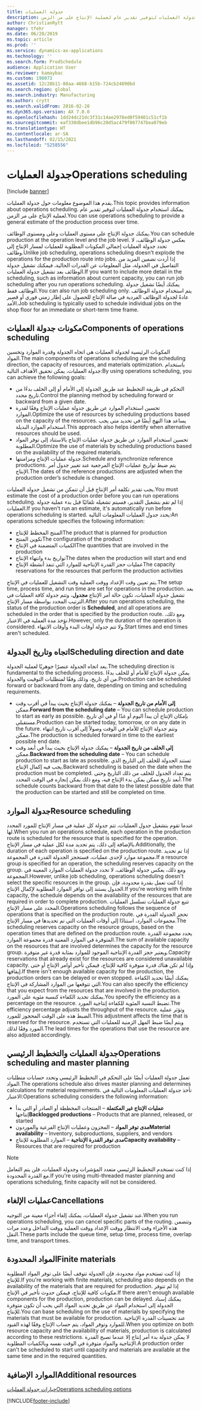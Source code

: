 ```yaml
---
title: جدولة العمليات
description: يقدم هذا الموضوع معلومات حول جدولة العمليات. يمكنك استخدام جدولة العمليات لتوفير تقدير عام لعملية الإنتاج على مر الزمن.
author: ChristianRytt
manager: tfehr
ms.date: 06/20/2019
ms.topic: article
ms.prod: ''
ms.service: dynamics-ax-applications
ms.technology: ''
ms.search.form: ProdSchedule
audience: Application User
ms.reviewer: kamaybac
ms.custom: 198073
ms.assetid: 12c28b11-80aa-4668-b15b-724cb24890bd
ms.search.region: global
ms.search.industry: Manufacturing
ms.author: crytt
ms.search.validFrom: 2016-02-28
ms.dyn365.ops.version: AX 7.0.0
ms.openlocfilehash: 1dd24dc21dc3f31c14ae2978ed0f59401c51cf1b
ms.sourcegitcommit: eaf330dbee1db96c20d5ac479f007747bea079eb
ms.translationtype: HT
ms.contentlocale: ar-SA
ms.lasthandoff: 02/15/2021
ms.locfileid: "5258556"
---
```

# <a name="operations-scheduling"></a><span data-ttu-id="24b17-104">جدولة العمليات</span><span class="sxs-lookup"><span data-stu-id="24b17-104">Operations scheduling</span></span>

[!include [banner](../includes/banner.md)]

<span data-ttu-id="24b17-105">يقدم هذا الموضوع معلومات حول جدولة العمليات.</span><span class="sxs-lookup"><span data-stu-id="24b17-105">This topic provides information about operations scheduling.</span></span> <span data-ttu-id="24b17-106">يمكنك استخدام جدولة العمليات لتوفير تقدير عام لعملية الإنتاج على مر الزمن.</span><span class="sxs-lookup"><span data-stu-id="24b17-106">You can use operations scheduling to provide a general estimate of the production process over time.</span></span>

<span data-ttu-id="24b17-107">يمكنك جدولة الإنتاج على مستوى العمليات وعلى ومستوى الوظائف.</span><span class="sxs-lookup"><span data-stu-id="24b17-107">You can schedule production at the operation level and the job level.</span></span> <span data-ttu-id="24b17-108">بعكس جدولة الوظائف، لا تحدد جدولة العمليات إجمالي المكونات المطلوبة‬ للعمليات لمسار الإنتاج إلى وظائف.</span><span class="sxs-lookup"><span data-stu-id="24b17-108">Unlike job scheduling, operations scheduling doesn't explode the operations for the production route into jobs.</span></span> <span data-ttu-id="24b17-109">إذا أردت تضمين المزيد من التفاصيل في الجدولة، مثل المعلومات عن القدرات الحالية، فيمكنك تشغيل جدولة الوظائف بعد تشغيل جدولة العمليات.</span><span class="sxs-lookup"><span data-stu-id="24b17-109">If you want to include more detail in the scheduling, such as information about current capacity, you can run job scheduling after you run operations scheduling.</span></span> <span data-ttu-id="24b17-110">يمكنك أيضًا تشغيل جدولة الوظائف فقط.</span><span class="sxs-lookup"><span data-stu-id="24b17-110">You can also run job scheduling only.</span></span> <span data-ttu-id="24b17-111">يتم استخدام جدولة الوظائف عادةً لجدولة الوظائف الفردية في صالة الإنتاج‬ للحصول على إطار زمني فوري أو قصير الأمد.</span><span class="sxs-lookup"><span data-stu-id="24b17-111">Job scheduling is typically used to schedule individual jobs on the shop floor for an immediate or short-term time frame.</span></span>

## <a name="components-of-operations-scheduling"></a><span data-ttu-id="24b17-112">مكونات جدولة العمليات</span><span class="sxs-lookup"><span data-stu-id="24b17-112">Components of operations scheduling</span></span>
<span data-ttu-id="24b17-113">المكونات الرئيسية لجدولة العمليات هي اتجاه الجدولة وقدرة الموارد وتحسين المواد.</span><span class="sxs-lookup"><span data-stu-id="24b17-113">The main components of operations scheduling are the scheduling direction, the capacity of resources, and materials optimization.</span></span> <span data-ttu-id="24b17-114">باستخدام جدولة العمليات، يمكن تحقيق الأهداف التالية:</span><span class="sxs-lookup"><span data-stu-id="24b17-114">By using operations scheduling, you can achieve the following goals:</span></span>

-   <span data-ttu-id="24b17-115">التحكم في طريقة التخطيط عند طريق الجدولة إلى الأمام أو إلى الخلف بدءًا من تاريخ محدد.</span><span class="sxs-lookup"><span data-stu-id="24b17-115">Control the planning method by scheduling forward or backward from a given date.</span></span>
-   <span data-ttu-id="24b17-116">تحسين استخدام الموارد عن طريق جدولة عمليات الإنتاج وفقًا لقدرة الموارد.</span><span class="sxs-lookup"><span data-stu-id="24b17-116">Optimize the use of resources by scheduling productions based on the capacity of the resources.</span></span> <span data-ttu-id="24b17-117">يساعد هذا النهج أيضًا في تحديد متى يجب استخدام الموارد البديلة.</span><span class="sxs-lookup"><span data-stu-id="24b17-117">This approach also helps identify when alternative resources should be used.</span></span>
-   <span data-ttu-id="24b17-118">تحسين استخدام الموارد عن طريق جدولة عمليات الإنتاج بالاستناد إلى توفر المواد المطلوبة.</span><span class="sxs-lookup"><span data-stu-id="24b17-118">Optimize the use of materials by scheduling productions based on the availability of the required materials.</span></span>
-   <span data-ttu-id="24b17-119">جدولة عمليات الإنتاج ومزامنتها.</span><span class="sxs-lookup"><span data-stu-id="24b17-119">Schedule and synchronize reference productions.</span></span> <span data-ttu-id="24b17-120">يتم ضبط تواريخ عمليات الإنتاج المرجعية عند تغيير جدول أمر الإنتاج.</span><span class="sxs-lookup"><span data-stu-id="24b17-120">The dates of the reference productions are adjusted when the production order’s schedule is changed.</span></span>

<span data-ttu-id="24b17-121">يجب تقدير تكلفة أمر الإنتاج قبل أن تتمكن من تشغيل جدولة العمليات.</span><span class="sxs-lookup"><span data-stu-id="24b17-121">You must estimate the cost of a production order before you can run operations scheduling.</span></span> <span data-ttu-id="24b17-122">إذا لم تقم بتشغيل التقدير، فسيتم تشغيله تلقائيًا قبل بدء عملية جدولة العمليات.</span><span class="sxs-lookup"><span data-stu-id="24b17-122">If you haven't run an estimate, it's automatically run before operations scheduling is started.</span></span> <span data-ttu-id="24b17-123">يحدد جدول العمليات المعلومات التالية:</span><span class="sxs-lookup"><span data-stu-id="24b17-123">An operations schedule specifies the following information:</span></span>

-   <span data-ttu-id="24b17-124">المنتج المخطط للإنتاج</span><span class="sxs-lookup"><span data-stu-id="24b17-124">The product that is planned for production</span></span>
-   <span data-ttu-id="24b17-125">تكوين المنتج</span><span class="sxs-lookup"><span data-stu-id="24b17-125">The configuration of the product</span></span>
-   <span data-ttu-id="24b17-126">الكميات المتضمنة في الإنتاج</span><span class="sxs-lookup"><span data-stu-id="24b17-126">The quantities that are involved in the production</span></span>
-   <span data-ttu-id="24b17-127">تواريخ بدء وانتهاء الإنتاج</span><span class="sxs-lookup"><span data-stu-id="24b17-127">The dates when the production will start and end</span></span>
-   <span data-ttu-id="24b17-128">عمليات حجز القدرة الإنتاجية للموارد التي تنفذ أنشطة الإنتاج</span><span class="sxs-lookup"><span data-stu-id="24b17-128">The capacity reservations for the resources that perform the production activities</span></span>

<span data-ttu-id="24b17-129">يتم تعيين وقت الإعداد ووقت العملية وقت التشغيل للعمليات في الإنتاج.</span><span class="sxs-lookup"><span data-stu-id="24b17-129">The setup time, process time, and run time are set for operations in the production.</span></span> <span data-ttu-id="24b17-130">بعد تشغيل جدولة العمليات، تكون حالة أمر الإنتاج **مجدول**، وتتم جدولة كافة العمليات في الترتيب المحدد بواسطة مسار الإنتاج.</span><span class="sxs-lookup"><span data-stu-id="24b17-130">After you run operations scheduling, the status of the production order is **Scheduled**, and all operations are scheduled in the order that is specified by the production route.</span></span> <span data-ttu-id="24b17-131">ومع ذلك، تؤخذ مدة العملية في الاعتبار.</span><span class="sxs-lookup"><span data-stu-id="24b17-131">However, only the duration of the operation is considered.</span></span> <span data-ttu-id="24b17-132">ولا تتم جدولة أوقات البدء وأوقات الانتهاء.</span><span class="sxs-lookup"><span data-stu-id="24b17-132">Start times and end times aren't scheduled.</span></span>

## <a name="scheduling-direction-and-date"></a><span data-ttu-id="24b17-133">اتجاه وتاريخ الجدولة</span><span class="sxs-lookup"><span data-stu-id="24b17-133">Scheduling direction and date</span></span>
<span data-ttu-id="24b17-134">يعد اتجاه الجدولة عنصرًا جوهريًا لعملية الجدولة.</span><span class="sxs-lookup"><span data-stu-id="24b17-134">The scheduling direction is fundamental to the scheduling process.</span></span> <span data-ttu-id="24b17-135">يمكن جدولة الإنتاج للأمام أو للخلف بدءًا من أي تاريخ، وذلك وفقًا لمتطلبات التوقيت والجدولة.</span><span class="sxs-lookup"><span data-stu-id="24b17-135">Production can be scheduled forward or backward from any date, depending on timing and scheduling requirements.</span></span>

-   <span data-ttu-id="24b17-136">**إلى الأمام من تاريخ الجدولة** – يمكنك جدولة الإنتاج بحيث يبدأ في أقرب وقت ممكن.</span><span class="sxs-lookup"><span data-stu-id="24b17-136">**Forward from the scheduling date** – You can schedule production to start as early as possible.</span></span> <span data-ttu-id="24b17-137">بإمكان الإنتاج أن يبدأ اليوم أو غدًا أو في أي تاريخ مستقبلي.</span><span class="sxs-lookup"><span data-stu-id="24b17-137">Production can be started today, tomorrow, or on any date in the future.</span></span> <span data-ttu-id="24b17-138">وتتم جدولة الإنتاج للأمام في الوقت وصولاً إلى أقرب تاريخ انتهاء ممكن.</span><span class="sxs-lookup"><span data-stu-id="24b17-138">The production is scheduled forward in time to the earliest possible end date.</span></span>
-   <span data-ttu-id="24b17-139">**إلى الخلف من تاريخ الجدولة** – يمكنك جدولة الإنتاج بحيث يبدأ في أبعد وقت ممكن.‬</span><span class="sxs-lookup"><span data-stu-id="24b17-139">**Backward from the scheduling date** – You can schedule production to start as late as possible.</span></span> <span data-ttu-id="24b17-140">تستند الجدولة للخلف إلى التاريخ الذي يجب فيه إكمال الإنتاج.</span><span class="sxs-lookup"><span data-stu-id="24b17-140">Backward scheduling is based on the date when the production must be completed.</span></span> <span data-ttu-id="24b17-141">يتم تعداد الجدول للخلف من ذلك التاريخ وحتى أبعد تاريخ ممكن يمكن بدء الإنتاج فيه، ومع ذلك يمكن إنجازه في الوقت المحدد.</span><span class="sxs-lookup"><span data-stu-id="24b17-141">The schedule counts backward from that date to the latest possible date that the production can be started and still be completed on time.</span></span>

## <a name="resource-scheduling"></a><span data-ttu-id="24b17-142">جدولة الموارد</span><span class="sxs-lookup"><span data-stu-id="24b17-142">Resource scheduling</span></span>
<span data-ttu-id="24b17-143">عندما تقوم بتشغيل جدول العمليات، تتم جدولة كل عملية في مسار الإنتاج للمورد المحدد لها.</span><span class="sxs-lookup"><span data-stu-id="24b17-143">When you run an operations schedule, each operation in the production route is scheduled for the resource that is specified for the operation.</span></span> <span data-ttu-id="24b17-144">بالإضافة إلى ذلك، يتم تحديد مدة لكل عملية في مسار الإنتاج.</span><span class="sxs-lookup"><span data-stu-id="24b17-144">Additionally, the duration of each operation is specified on the production route.</span></span> <span data-ttu-id="24b17-145">إذا تم تحديد مجموعة موارد لإحدى عمليات، فستحجز الجدولة القدرة في المجموعة.</span><span class="sxs-lookup"><span data-stu-id="24b17-145">If a resource group is specified for an operation, the scheduling reserves capacity on the group.</span></span> <span data-ttu-id="24b17-146">ومع ذلك، بعكس جدولة الوظائف، لا تحدد جدولة العمليات الموارد المعينة في المجموعة.</span><span class="sxs-lookup"><span data-stu-id="24b17-146">However, unlike job scheduling, operations scheduling doesn't select the specific resources in the group.</span></span> <span data-ttu-id="24b17-147">إذا كنت تعمل بقدرة محدودة، فإن الجدول يستند إلى توافر الموارد المطلوبة لإكمال الإنتاج.</span><span class="sxs-lookup"><span data-stu-id="24b17-147">If you're working with finite capacity, the schedule depends on the availability of the resources that are required in order to complete production.</span></span> <span data-ttu-id="24b17-148">تتبع جدولة العمليات تسلسل العمليات المحدد على مسار الإنتاج.</span><span class="sxs-lookup"><span data-stu-id="24b17-148">Operations scheduling follows the sequence of operations that is specified on the production route.</span></span> <span data-ttu-id="24b17-149">تحجز الجدولة القدرة في مجموعات الموارد، استنادًا إلى أوقات العمليات التي تم تحديدها في مسار الإنتاج.</span><span class="sxs-lookup"><span data-stu-id="24b17-149">The scheduling reserves capacity on the resource groups, based on the operation times that are defined on the production route.</span></span> <span data-ttu-id="24b17-150">يحدد مجموعة القدرة المتوفرة في الموارد المعنية قدرة مجموعة الموارد.</span><span class="sxs-lookup"><span data-stu-id="24b17-150">The sum of available capacity on the resources that are involved determines the capacity for the resource group.</span></span> <span data-ttu-id="24b17-151">ويعتبر حجز القدرة الإنتاجية الموجود للموارد بمثابة قدرة غير متوفرة.</span><span class="sxs-lookup"><span data-stu-id="24b17-151">Capacity reservations that already exist for the resources are considered unavailable capacity.</span></span> <span data-ttu-id="24b17-152">وإذا لم تكن هناك قدرة متوفرة كافية للإنتاج، فيمكن تأخير أوامر الإنتاج أو حتى إيقافها.</span><span class="sxs-lookup"><span data-stu-id="24b17-152">If there isn't enough available capacity for the production, the production orders can be delayed or even stopped.</span></span> <span data-ttu-id="24b17-153">يمكنك أيضًا تحديد الكفاءة التي تتوقعها من الموارد المشاركة في الإنتاج.</span><span class="sxs-lookup"><span data-stu-id="24b17-153">You can also specify the efficiency that you expect from the resources that are involved in the production.</span></span> <span data-ttu-id="24b17-154">يمكنك تحديد الكفاءة كنسبة مئوية على المورد.</span><span class="sxs-lookup"><span data-stu-id="24b17-154">You specify the efficiency as a percentage on the resource.</span></span> <span data-ttu-id="24b17-155">تضبط النسبة المئوية للكفاءة إنتاجية المورد.</span><span class="sxs-lookup"><span data-stu-id="24b17-155">The efficiency percentage adjusts the throughput of the resource.</span></span> <span data-ttu-id="24b17-156">وتؤثر عملية الضبط هذه على الوقت المحجوز للمورد.</span><span class="sxs-lookup"><span data-stu-id="24b17-156">This adjustment affects the time that is reserved for the resource.</span></span> <span data-ttu-id="24b17-157">ويتم أيضًا ضبط المهل الزمنية للعمليات التي تستخدم المورد وفقًا لذلك.</span><span class="sxs-lookup"><span data-stu-id="24b17-157">The lead times for the operations that use the resource are also adjusted accordingly.</span></span>

## <a name="operations-scheduling-and-master-planning"></a><span data-ttu-id="24b17-158">جدولة العمليات والتخطيط الرئيسي</span><span class="sxs-lookup"><span data-stu-id="24b17-158">Operations scheduling and master planning</span></span>
<span data-ttu-id="24b17-159">تعمل جدولة العمليات أيضًا على التحكم في التخطيط الرئيسي وتحدد حسابات متطلبات المواد.</span><span class="sxs-lookup"><span data-stu-id="24b17-159">The operations schedule also drives master planning and determines calculations for material requirements.</span></span> <span data-ttu-id="24b17-160">تأخذ جدولة العمليات المعلومات التالية في الاعتبار:</span><span class="sxs-lookup"><span data-stu-id="24b17-160">Operations scheduling considers the following information:</span></span>

-   <span data-ttu-id="24b17-161">**عمليات الإنتاج غير المكتملة** – المنتجات المخططة أو الصادر أو التي بدأ إنتاجها</span><span class="sxs-lookup"><span data-stu-id="24b17-161">**Backlogged productions** – Products that are planned, released, or started</span></span>
-   <span data-ttu-id="24b17-162">**مدى توفر المواد** – المخزون وعمليات الإنتاج الفرعية‬ والموردون</span><span class="sxs-lookup"><span data-stu-id="24b17-162">**Material availability** – Inventory, subproductions, suppliers, and vendors</span></span>
-   <span data-ttu-id="24b17-163">**مدى توفر القدرة الإنتاجية** – الموارد المطلوبة للإنتاج</span><span class="sxs-lookup"><span data-stu-id="24b17-163">**Capacity availability** – Resources that are required for production</span></span>

> [!NOTE]
> <span data-ttu-id="24b17-164">إذا كنت تستخدم التخطيط الرئيسي متعدد المؤشرات وجدولة العمليات، فلن يتم التعامل مع القدرة المحدودة.</span><span class="sxs-lookup"><span data-stu-id="24b17-164">If you're using multi-threaded master planning and operations scheduling, finite capacity will not be considered.</span></span> 

## <a name="cancellations"></a><span data-ttu-id="24b17-165">عمليات الإلغاء</span><span class="sxs-lookup"><span data-stu-id="24b17-165">Cancellations</span></span>
<span data-ttu-id="24b17-166">عند تشغيل جدولة العمليات، يمكنك إلغاء أجزاء معينة من التوجيه.</span><span class="sxs-lookup"><span data-stu-id="24b17-166">When you run operations scheduling, you can cancel specific parts of the routing.</span></span> <span data-ttu-id="24b17-167">وتتضمن هذه الأجزاء وقت الانتظار ووقت الإعداد ووقت العملية ووقت التداخل وعدد مرات النقل.</span><span class="sxs-lookup"><span data-stu-id="24b17-167">These parts include the queue time, setup time, process time, overlap time, and transport times.</span></span>

## <a name="finite-materials"></a><span data-ttu-id="24b17-168">المواد المحدودة</span><span class="sxs-lookup"><span data-stu-id="24b17-168">Finite materials</span></span>
<span data-ttu-id="24b17-169">إذا كنت تستخدم مواد محدودة، فإن الجدولة تتوقف أيضًا على توفر المواد المطلوبة للإنتاج.</span><span class="sxs-lookup"><span data-stu-id="24b17-169">If you're working with finite materials, scheduling also depends on the availability of the materials that are required for production.</span></span> <span data-ttu-id="24b17-170">إذا لم تتوفر مكونات كافية للإنتاج، فيمكن حدوث تأخير في الإنتاج.</span><span class="sxs-lookup"><span data-stu-id="24b17-170">If there aren't enough available components for the production, production can be delayed.</span></span> <span data-ttu-id="24b17-171">يمكنك إسناد الجدولة إلى استخدام المواد عن طريق تحديد المواد التي يجب أن تكون متوفرة للإنتاج.</span><span class="sxs-lookup"><span data-stu-id="24b17-171">You can base scheduling on the use of materials by specifying the materials that must be available for production.</span></span> <span data-ttu-id="24b17-172">عند تحسينات القدرة الإنتاجية للموارد وتوفر المواد، يتم حساب الإنتاج وفقًا لهذه القيود.</span><span class="sxs-lookup"><span data-stu-id="24b17-172">When you optimize on both resource capacity and the availability of materials, production is calculated according to these restrictions.</span></span> <span data-ttu-id="24b17-173">لا يمكن جدولة بدء أمر إنتاج إلا عندما تصبح القدرة الإنتاجية والمواد متوفرة في الوقت نفسه وبالكميات المطلوبة.</span><span class="sxs-lookup"><span data-stu-id="24b17-173">A production order can't be scheduled to start until capacity and materials are available at the same time and in the required quantities.</span></span>

<a name="additional-resources"></a><span data-ttu-id="24b17-174">الموارد الإضافية</span><span class="sxs-lookup"><span data-stu-id="24b17-174">Additional resources</span></span>
--------

[<span data-ttu-id="24b17-175">خيارات جدولة العمليات</span><span class="sxs-lookup"><span data-stu-id="24b17-175">Operations scheduling options</span></span>](operation-scheduling-options.md)





[!INCLUDE[footer-include](../../includes/footer-banner.md)]
